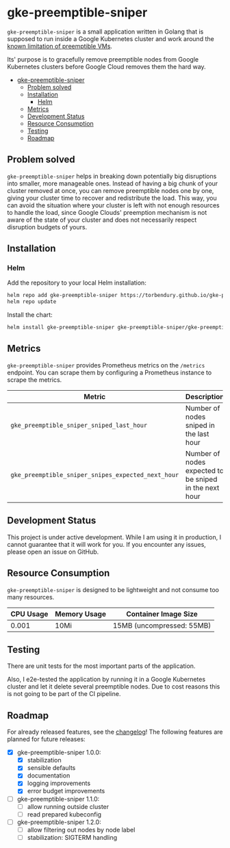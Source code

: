 # gke-preemptible-sniper

`gke-preemptible-sniper` is a small application written in Golang that is supposed to run inside a Google Kubernetes cluster and work around the [known limitation of preemptible VMs](https://cloud.google.com/compute/docs/instances/preemptible#limitations).

Its' purpose is to gracefully remove preemptible nodes from Google Kubernetes clusters before Google Cloud removes them the hard way.

- [gke-preemptible-sniper](#gke-preemptible-sniper)
  - [Problem solved](#problem-solved)
  - [Installation](#installation)
    - [Helm](#helm)
  - [Metrics](#metrics)
  - [Development Status](#development-status)
  - [Resource Consumption](#resource-consumption)
  - [Testing](#testing)
  - [Roadmap](#roadmap)

## Problem solved

`gke-preemptible-sniper` helps in breaking down potentially big disruptions into smaller, more manageable ones. Instead of having a big chunk of your cluster removed at once, you can remove preemptible nodes one by one, giving your cluster time to recover and redistribute the load. This way, you can avoid the situation where your cluster is left with not enough resources to handle the load, since Google Clouds' preemption mechanism is not aware of the state of your cluster and does not necessarily respect disruption budgets of yours.

## Installation

### Helm

Add the repository to your local Helm installation:

```bash
helm repo add gke-preemptible-sniper https://torbendury.github.io/gke-preemptible-sniper
helm repo update
```

Install the chart:

```bash
helm install gke-preemptible-sniper gke-preemptible-sniper/gke-preemptible-sniper --namespace gke-preemptible-sniper --create-namespace
```

## Metrics

`gke-preemptible-sniper` provides Prometheus metrics on the `/metrics` endpoint. You can scrape them by configuring a Prometheus instance to scrape the metrics.

| Metric                                             | Description                                            |
|----------------------------------------------------|--------------------------------------------------------|
| `gke_preemptible_sniper_sniped_last_hour`          | Number of nodes sniped in the last hour                |
| `gke_preemptible_sniper_snipes_expected_next_hour` | Number of nodes expected to be sniped in the next hour |

## Development Status

This project is under active development. While I am using it in production, I cannot guarantee that it will work for you. If you encounter any issues, please open an issue on GitHub.

## Resource Consumption

`gke-preemptible-sniper` is designed to be lightweight and not consume too many resources.

| CPU Usage | Memory Usage | Container Image Size      |
|-----------|--------------|---------------------------|
| 0.001     | 10Mi         | 15MB (uncompressed: 55MB) |

## Testing

There are unit tests for the most important parts of the application.

Also, I e2e-tested the application by running it in a Google Kubernetes cluster and let it delete several preemptible nodes. Due to cost reasons this is not going to be part of the CI pipeline.

## Roadmap

For already released features, see the [changelog](CHANGELOG.md)! The following features are planned for future releases:

- [x] gke-preemptible-sniper 1.0.0:
  - [x] stabilization
  - [x] sensible defaults
  - [x] documentation
  - [x] logging improvements
  - [x] error budget improvements

- [ ] gke-preemptible-sniper 1.1.0:
  - [ ] allow running outside cluster
  - [ ] read prepared kubeconfig

- [ ] gke-preemptible-sniper 1.2.0:
  - [ ] allow filtering out nodes by node label
  - [ ] stabilization: SIGTERM handling
